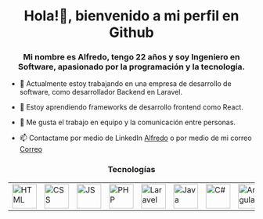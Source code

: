 <h1 style="text-align: center;">Hola!👋, bienvenido a mi perfil en Github</h1>
<h3 style="text-align:center">Mi nombre es Alfredo, tengo 22 años y soy Ingeniero en Software, apasionado por la programación y la tecnología.</h3>

- 🔭 Actualmente estoy trabajando en una empresa de desarrollo de software, como desarrollador Backend en Laravel.

- 🌱 Estoy aprendiendo frameworks de desarrollo frontend como React.

- 👯 Me gusta el trabajo en equipo y la comunicación entre personas.

- 📫 Contactame por medio de LinkedIn [Alfredo](https://mx.linkedin.com/in/alfredo-mendez-elias-65329a15a/) o por medio de mi correo [Correo](mailto:alfredomendez60@gmail.com)


<h3 style="text-align:center">Tecnologías</h3>
<div style="text-align:center">
<table>
    <tr>
        <td><img src="https://cdn.iconscout.com/icon/free/png-256/html5-40-1175193.png" alt="HTML" width="50" height="50"/></td>
        <td><img src="https://cdn.iconscout.com/icon/free/png-256/css3-11-1175239.png" alt="CSS" width="50" height="50"/></td>
        <td><img src="https://cdn.iconscout.com/icon/free/png-256/javascript-2752148-2284965.png" alt="JS" width="50" height="50"/></td>
        <td><img src="https://cdn.iconscout.com/icon/free/png-256/php-2038871-1720084.png" alt="PHP" width="50" height="50"/></td>
        <td><img src="https://cdn.iconscout.com/icon/free/png-256/laravel-2038871-1720086.png" alt="Laravel" width="50" height="50"/></td>
        <td><img src="https://cdn.iconscout.com/icon/free/png-256/java-2038874-1720089.png" alt="Java" width="50" height="50"/></td>
        <td><img src="https://cdn.iconscout.com/icon/free/png-256/csharp-2038870-1720083.png" alt="C#" width="50" height="50"/></td>
        <td><img src="https://cdn.iconscout.com/icon/free/png-256/angular-2038876-1720091.png" alt="Angular" width="50" height="50"/></td>
        <td><img src="https://cdn.iconscout.com/icon/free/png-256/mysql-2038876-1720087.png" alt="MySQL" width="50" height="50"/></td>
    </tr>
</table>
</div>
